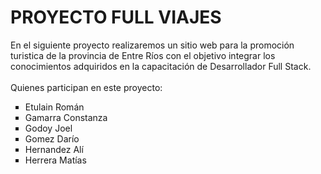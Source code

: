 # PROYECTO FULL VIAJES 
En el siguiente proyecto realizaremos un sitio web para la promoción turistica de la provincia de Entre Ríos con el objetivo integrar los conocimientos adquiridos en la capacitación de Desarrollador Full Stack. 
<br>
<br>
Quienes participan en este proyecto: 
<ul>
  <li type="square">Etulain Román</li>
  <li type="square">Gamarra Constanza</li>
  <li type="square">Godoy Joel </li>
  <li type="square">Gomez Darío </li>
  <li type="square"> Hernandez Alí </li>
  <li type="square">Herrera Matías </li>
</ul>
